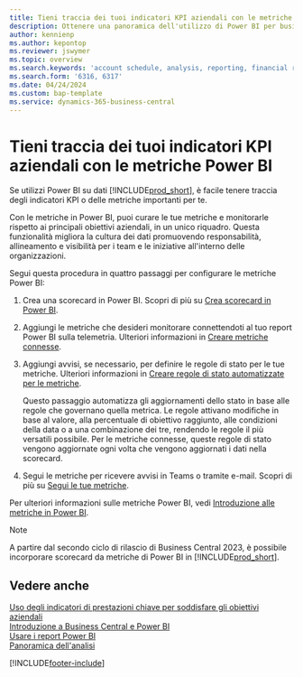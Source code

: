 ```yaml
---
title: Tieni traccia dei tuoi indicatori KPI aziendali con le metriche Power BI
description: Ottenere una panoramica dell'utilizzo di Power BI per business intelligence e KPI dai dati di Business Central.
author: kennienp
ms.author: kepontop
ms.reviewer: jswymer
ms.topic: overview
ms.search.keywords: 'account schedule, analysis, reporting, financial report, business intelligence, KPI'
ms.search.form: '6316, 6317'
ms.date: 04/24/2024
ms.custom: bap-template
ms.service: dynamics-365-business-central
---
```


# Tieni traccia dei tuoi indicatori KPI aziendali con le metriche Power BI

Se utilizzi Power BI su dati [!INCLUDE[prod_short](includes/prod_short.md)], è facile tenere traccia degli indicatori KPI o delle metriche importanti per te.

Con le metriche in Power BI, puoi curare le tue metriche e monitorarle rispetto ai principali obiettivi aziendali, in un unico riquadro. Questa funzionalità migliora la cultura dei dati promuovendo responsabilità, allineamento e visibilità per i team e le iniziative all'interno delle organizzazioni.

Segui questa procedura in quattro passaggi per configurare le metriche Power BI:

1. Crea una scorecard in Power BI. Scopri di più su [Crea scorecard in Power BI](/power-bi/create-reports/service-goals-create).  
2. Aggiungi le metriche che desideri monitorare connettendoti al tuo report Power BI sulla telemetria. Ulteriori informazioni in [Creare metriche connesse](/power-bi/create-reports/service-goals-create-connected).  
3. Aggiungi avvisi, se necessario, per definire le regole di stato per le tue metriche. Ulteriori informazioni in [Creare regole di stato automatizzate per le metriche](/power-bi/create-reports/service-metrics-status-rules).  

    Questo passaggio automatizza gli aggiornamenti dello stato in base alle regole che governano quella metrica. Le regole attivano modifiche in base al valore, alla percentuale di obiettivo raggiunto, alle condizioni della data o a una combinazione dei tre, rendendo le regole il più versatili possibile. Per le metriche connesse, queste regole di stato vengono aggiornate ogni volta che vengono aggiornati i dati nella scorecard.
4. Segui le metriche per ricevere avvisi in Teams o tramite e-mail. Scopri di più su [Segui le tue metriche](/power-bi/create-reports/service-metrics-follow).  

Per ulteriori informazioni sulle metriche Power BI, vedi [Introduzione alle metriche in Power BI](/power-bi/create-reports/service-goals-introduction).

> [!NOTE]
> A partire dal secondo ciclo di rilascio di Business Central 2023, è possibile incorporare scorecard da metriche di Power BI in [!INCLUDE[prod_short](includes/prod_short.md)].

## Vedere anche

[Uso degli indicatori di prestazioni chiave per soddisfare gli obiettivi aziendali](analytics-about-kpis.md)  
[Introduzione a Business Central e Power BI](admin-powerbi.md)  
[Usare i report Power BI](across-working-with-powerbi.md)  
[Panoramica dell'analisi](reports-bi-reporting.md)  

[!INCLUDE[footer-include](includes/footer-banner.md)]
